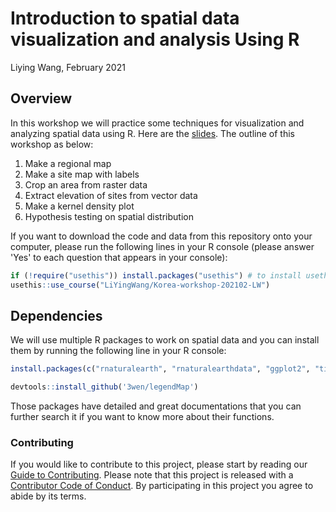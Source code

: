 Introduction to spatial data visualization and analysis Using R
================
Liying Wang, February 2021

## Overview

In this workshop we will practice some techniques for visualization and analyzing
spatial data using R. Here are the [slides](https://docs.google.com/presentation/d/1Th7cpbUxBfw4p_biXXSJN38t3js7N8Yc/edit#slide=id.p11). 
The outline of this workshop as below:

1.  Make a regional map
2.  Make a site map with labels
3.  Crop an area from raster data
4.  Extract elevation of sites from vector data 
5.  Make a kernel density plot
6.  Hypothesis testing on spatial distribution

If you want to download the code and data from this repository onto your computer, please run the following lines in your R console (please answer 'Yes' to each question that appears in your console):

```r
if (!require("usethis")) install.packages("usethis") # to install usethis
usethis::use_course("LiYingWang/Korea-workshop-202102-LW")
```

## Dependencies 

We will use multiple R packages to work on spatial data and you can install them by running the following line in your R console: 

```r
install.packages(c("rnaturalearth", "rnaturalearthdata", "ggplot2", "tidyverse", "sf", "sp","shadowtext", "ggmap", "ggspatial", "raster", "spatstat", "maptools", "devtools"))
```
```r
devtools::install_github('3wen/legendMap')
```

Those packages have detailed and great documentations that you can further search it if you want to know more about their functions.

### Contributing

If you would like to contribute to this project, please start by reading
our [Guide to Contributing](CONTRIBUTING.md). Please note that this
project is released with a [Contributor Code of Conduct](CONDUCT.md). By
participating in this project you agree to abide by its terms.
